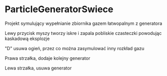 # ParticleGeneratorSwiece
Projekt symulujący wypełnianie zbiornika gazem łatwopalnym z generatora

Lewy przycisk myszy tworzy iskre i zapala pobliskie czasteczki powodując kaskadową eksplozje

"D" usuwa ogień, przez co można zasymulować inny rozkład gazu

Prawa strzałka, dodaje kolejny generator

Lewa strzałka, usuwa generator

